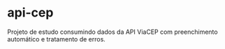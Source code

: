 # api-cep
Projeto de estudo consumindo dados da API ViaCEP com preenchimento automático e tratamento de erros.

